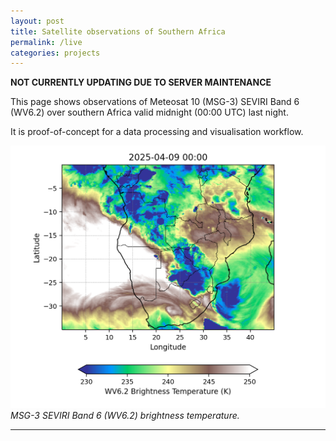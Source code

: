 ```yaml
---
layout: post
title: Satellite observations of Southern Africa
permalink: /live
categories: projects
---
```

**NOT CURRENTLY UPDATING DUE TO SERVER MAINTENANCE** 

This page shows observations of Meteosat 10 (MSG-3) SEVIRI Band 6 (WV6.2) over southern Africa valid midnight (00:00 UTC) last night.

It is proof-of-concept for a data processing and visualisation workflow.

![img1](/livedata/plot1.png)
*MSG-3 SEVIRI Band 6 (WV6.2) brightness temperature.* 

---

<!-- Leaflet Map -->
<link rel="stylesheet" href="https://unpkg.com/leaflet@1.9.4/dist/leaflet.css" integrity="sha256-pgf+ZtSGYzAqpNXfsGUZ5UUnh19Q8zsa1ZWG9yyM0w8=" crossorigin=""/>
<script src="https://unpkg.com/leaflet@1.9.4/dist/leaflet.js" integrity="sha256-o9N1j0gLv2a/ORbDRhdf0r0V8vUUUwUBnTMOxE2v0uU=" crossorigin=""></script>

<div id="map" style="height: 500px; margin-top: 20px;"></div>

<script>
  var map = L.map('map').setView([-15, 25], 4);  // Centered over Southern Africa

  L.tileLayer('https://{s}.tile.openstreetmap.org/{z}/{x}/{y}.png', {
    attribution: '&copy; OpenStreetMap contributors'
  }).addTo(map);

  // Example marker
  L.marker([-15.5, 28.3]).addTo(map)
    .bindPopup('Example Location: Lusaka, Zambia');
</script>

